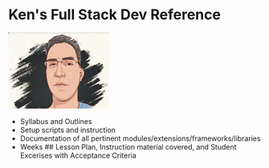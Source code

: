 # Ken's Full Stack Dev Reference

<img src="ref-docs/profile/kenv-gravitar-airbrush.png" width="200" />

* Syllabus and Outlines
* Setup scripts and instruction
* Documentation of all pertinent modules/extensions/frameworks/libraries
* Weeks ## Lesson Plan, Instruction material covered, and Student Excerises with Acceptance Criteria
